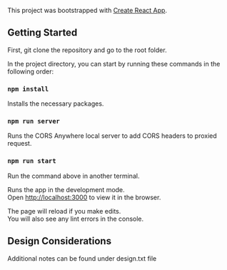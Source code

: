 This project was bootstrapped with [Create React App](https://github.com/facebook/create-react-app).

## Getting Started

First, git clone the repository and go to the root folder.

In the project directory, you can start by running these commands in the following order:

### `npm install`

Installs the necessary packages.

### `npm run server`

Runs the CORS Anywhere local server to add CORS headers to proxied request.

### `npm run start`

Run the command above in another terminal.

Runs the app in the development mode.\
Open [http://localhost:3000](http://localhost:3000) to view it in the browser.

The page will reload if you make edits.\
You will also see any lint errors in the console.

## Design Considerations

Additional notes can be found under design.txt file